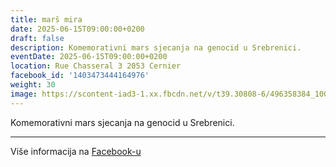 ```yaml
---
title: marš mira
date: 2025-06-15T09:00:00+0200
draft: false
description: Komemorativni mars sjecanja na genocid u Srebrenici.
eventDate: 2025-06-15T09:00:00+0200
location: Rue Chasseral 3 2053 Cernier
facebook_id: '1403473444164976'
weight: 30
image: https://scontent-iad3-1.xx.fbcdn.net/v/t39.30808-6/496358384_1007574214836511_4806363768185633011_n.jpg?_nc_cat=102&ccb=1-7&_nc_sid=9e60e4&_nc_ohc=FCLu1o80f9IQ7kNvwGXhuSZ&_nc_oc=AdkZkdyCrLDPEzVFRAy_05hCC-QUAVcjiuSY_6ml-lW7kEXCuXnxCH-_CGtuV2pv944&_nc_zt=23&_nc_ht=scontent-iad3-1.xx&edm=ABTKTjYEAAAA&_nc_gid=syox-scp-aEzdXpUSjl9rA&_nc_tpa=Q5bMBQEWumWyfv6IdEk1m-MNcgD0GMrZV53rXq7roRU6i-7Xv06GJ3ykL4CXNdGmYYF7KlDSBWrxrwVgWQ&oh=00_AfdH4NPkb8173T1pqLEaFWv4a2VPJWNze8gkyWxuoYc2Rg&oe=6900A9AE
---
```


Komemorativni mars sjecanja na genocid u Srebrenici.

---

Više informacija na [Facebook-u](https://facebook.com/events/1403473444164976)
